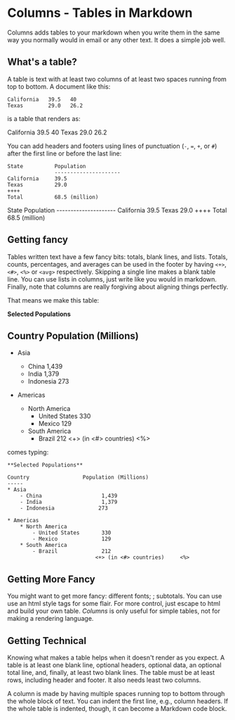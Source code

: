 # Columns - Tables in Markdown

Columns adds tables to your markdown when you write them in the 
same way you normally would in email or any other text.
It does a simple job well.

## What's a table?

A table is text with at least two columns of at least two spaces running from top to bottom. A document like this:

    California   39.5   40
    Texas        29.0   26.2
    
is a table that renders as:

California   39.5   40
Texas        29.0   26.2


You can add headers and footers using lines of punctuation 
(`-`, `=`, `+`, or `#`) after the first line or before the last line:

    State          Population
                   ---------------------
    California     39.5
    Texas          29.0
    ++++
    Total          68.5 (million)


State           Population
                ---------------------
California      39.5
Texas           29.0
++++
Total           68.5 (million)

## Getting fancy

Tables written text have a few fancy bits:  totals, blank lines, and lists.  Totals, counts, percentages, and averages
can be used in the footer by having `<+>`, `<#>`, `<%>` or `<avg>` respectively.  Skipping a single line makes a 
blank table line.  You can use lists in columns, just write like you would in markdown.  Finally, note that columns
are really forgiving about aligning things perfectly.

That means we make this table:

**Selected Populations**

Country                     Population (Millions)
-----
* Asia
    - China                   1,439
    - India                   1,379
    - Indonesia              273
    
* Americas
    * North America
        - United States       330
        - Mexico              129
    * South America
        - Brazil              212
                            <+> (in <#> countries)     <%>


comes typing:

    **Selected Populations**
    
    Country                 Population (Millions)
    -----
    * Asia
        - China                   1,439
        - India                   1,379
        - Indonesia              273
        
    * Americas
        * North America
            - United States       330
            - Mexico              129
        * South America
            - Brazil              212
                                <+> (in <#> countries)     <%>

## Getting More Fancy

You might want to get more fancy:  different fonts; ; subtotals.  You can use 
use an html style tags for some flair.  For more control, just escape to html
and build your own table. *Columns* is only useful for simple tables, not for making a rendering
language.

## Getting Technical

Knowing what makes a table helps when it doesn't render as you 
expect.   A table is at least one blank line, optional headers, optional data,
an optional total line, and, finally, at least two blank lines.  The table
must be at least rows, including header and footer.  It also needs least two columns.

A column is made by having multiple spaces running top to bottom through the whole block 
of text.  You can indent the first line, e.g., column headers.  If the whole table is indented,
though, it can become a Markdown code block.